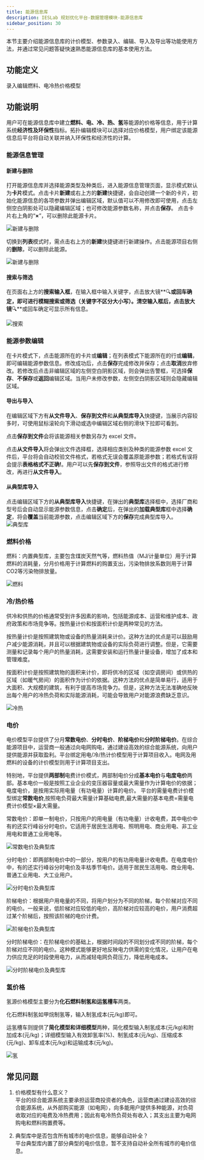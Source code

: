 ```yaml
---
title: 能源信息库
description: IESLab 规划优化平台-数据管理模块-能源信息库
sidebar_position: 30
---
```


本节主要介绍能源信息库的计价模型、参数录入、编辑、导入及导出等功能使用方法，并通过常见问题答疑快速熟悉能源信息库的基本使用方法。

## 功能定义

录入编辑燃料、电冷热价格模型

## 功能说明

用户可在能源信息库中建立**燃料、电、冷、热、氢**等能源的价格等信息，用于计算系统**经济性及环保性**指标。拓扑编辑模块可以选择对应价格模型，用户绑定该能源信息后平台将自动关联并纳入环保性和经济性的计算。

### 能源信息管理

#### 新建与删除

打开能源信息库并选择能源类型及种类后，进入能源信息管理页面，显示模式默认为**卡片**模式。点击卡片**新建**或右上方的**新建**快捷键，会自动创建一个新的卡片，初始化能源信息的各项参数并弹出编辑区域，默认值可以不用修改即可使用，点击左侧空白阴影处可以隐藏编辑区域；也可修改能源参数名称，并点击**保存**。
点击卡片右上角的“**×**”，可以删除此能源卡片。

![新建与删除](./new.png "新建与删除")

切换到**列表**模式时，需点击右上方的**新建**快捷键进行新建操作。点击能源项目右侧的**删除**，可以删除此能源。

![新建与删除](./new1.png "新建与删除")

#### 搜索与筛选

在页面右上方的**搜索输入框**，在输入框中输入关键字，点击放大镜**🔍**或回车确定，即可进行模糊搜索或筛选（关键字不区分大小写）。清空输入框后，点击放大镜**🔍**或回车确定可显示所有信息。


![搜索](./search.png "搜索")

### 能源参数编辑

在卡片模式下，点击能源所在的卡片或**编辑**；在列表模式下能源所在的行或**编辑**，即可编辑能源参数信息。修改成功后，点击**保存**完成修改并保存；点击**取消**放弃修改。若修改后点击非编辑区域的左侧空白阴影区域，则会弹出告警框，可选择**保存**、**不保存**或**返回**编辑区域。当用户未修改参数，左侧空白阴影区域则会隐藏编辑区域。

#### 导出与导入
在编辑区域下方有**从文件导入**、**保存到文件**和**从典型库导入**快捷键，当展示内容较多时，可使用鼠标滚轮向下滑动或选中编辑区域右侧的滑块下拉即可看到。

点击**保存到文件**会将该能源相关参数另存为 excel 文件。

点击**从文件导入**将会弹出文件选择框，选择相应类别及种类的能源参数 excel 文件后，平台将会自动校验文件格式，若格式无误会覆盖原能源参数；若格式有误将会提示**表格格式不正确!**。用户可以先**保存到文件**，参照导出文件的格式进行修改，再进行**从文件导入**。

#### 从典型库导入
点击编辑区域下方的**从典型库导入**快捷键，在弹出的**典型库**选择框中，选择厂商和型号后会自动显示能源参数信息，点击**确定**后，在弹出的**加载典型库**框中选择**确定**，将会**覆盖**当前能源参数，点击编辑区域下方的**保存**完成典型库导入。
![典型库](./typical-fuel.png "典型库")


### 燃料价格

燃料：内置典型库，主要包含煤炭天然气等，燃料热值（MJ/计量单位）用于计算燃料的消耗量，分月价格用于计算燃料的购置支出，污染物排放系数则用于计算CO2等污染物排放量。

![燃料](./fuel.png "燃料")

### 冷/热价格
供冷和供热的价格通常受到许多因素的影响，包括能源成本、运营和维护成本、政府政策和市场竞争等。按热量计价和按面积计价是两种常见的方法。

按热量计价是按照建筑物或设备的热量消耗来计价。这种方法的优点是可以鼓励用户减少能源消耗，并且可以根据建筑物或设备的实际负荷进行调整。但是，它需要测量和记录每个用户的热量消耗，这需要安装和运行热量计量设备，增加了成本和管理难度。

按面积计价是按照建筑物的面积来计价，即将供冷的区域（如空调房间）或供热的区域（如暖气房间）的面积作为计价的依据。这种方法的优点是简单易行，适用于大面积、大规模的建筑，有利于提高市场竞争力。但是，这种方法无法准确地反映出每个用户的冷热负荷和实际能源消耗，可能会导致用户对能源浪费缺乏意识。

![冷热](./thermal.png "冷热")

### 电价

电价模型平台提供了分月**常数电价**、**分时电价**、**阶梯电价**和**分时阶梯电价**。在综合能源项目中，运营商一般通过向电网购电，通过建设高效的综合能源系统，向用户提供能源并获取盈利。平台绑定用电/冷/热计价模型用于计算项目收入。电网及用燃料的设备的计价模型则用于计算项目支出。

特别地，平台提供**两部制**电费计价模式，两部制电价分成**基本电价**与**电度电价**两部。基本电价一般是按照工业企业的变压器容量或最大需量作为计算电价的依据；电度电价，是按用实际用电量（有功电量）计算的电价。
平台的需量电费计价模型绑定**常数电价**,按照电负荷最大需量计算基础电费,最大需量的基本电费=需量电费计价模型×最大需量。

常数电价：即单一制电价，只按用户的用电量（有功电量）计收电费，其中电价中有的还实行峰谷分时电价。它适用于居民生活用电、照明用电、商业用电、非工业用电和普通工业用电等。

![常数电价及典型库](./typical-fix.png "常数电价及典型库")

分时电价：即两部制电价中的一部分，按用户的有功用电量计收电费。在电度电价中，有的还实行峰谷分时电价及丰枯季节电价。适用于居民生活用电、商业用电、普通工业用电、大工业用户。

![分时电价及典型库](./typical-time.png "分时电价及典型库")

阶梯电价：根据用户用电量的不同，将用户划分为不同的阶梯，每个阶梯对应不同的电价。一般来说，低阶梯对应较低的电价，高阶梯对应较高的电价，用户消费超过某个阶梯后，按照该阶梯的电价计费。

![阶梯电价及典型库](./typical-stage.png "阶梯电价及典型库")

分时阶梯电价：在阶梯电价的基础上，根据时间段的不同划分成不同的阶梯，每个阶梯对应不同的电价。这种模式能够更好地反映电力供需的变化情况，让用户在电力供应充足的时段使用电力，从而减轻电网负荷压力，降低用电成本。

![分时阶梯电价及典型库](./typical-timestage.png "分时阶梯电价及典型库")

### 氢价格
氢源价格模型主要分为**化石燃料制氢和运氢槽车**两类。

化石燃料制氢如甲烷制氢等，输入制氢成本(元/kg)即可。

运氢槽车则提供了**简化模型和详细模型**两种，简化模型输入制氢成本(元/kg)和附加成本(元/kg)；详细模型输入有效卸氢率(%)、制氢成本(元/kg)、压缩成本(元/kg)、卸车成本(元/kg)和运输成本(元/kg)。

![氢](./hydrogen.png)

## 常见问题

1. 价格模型有什么意义？  
   平台的综合能源系统主要承担运营商投资者的角色，运营商通过建设高效的综合能源系统，从外部购买能源（如电网），向多能用户提供多种能源，对负荷收取对应的电费及冷热费用；因此有电冷热负荷处有收入；其支出主要为电网购电和燃料购置费等。

2. 典型库中是否包含所有城市的电价信息，能够自动补全？  
   平台典型库内置了部分典型的电价信息，暂不支持自动补全所有城市的电价信息。
